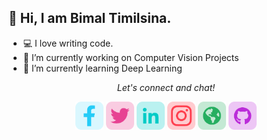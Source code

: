 ## 👋 Hi, I am Bimal Timilsina.

- 💻 I love writing code.
- 🔭 I’m currently working on Computer Vision Projects
- 🌱 I’m currently learning Deep Learning

<!-- <img src="https://github.com/TimilsinaBimal/TimilsinaBimal/blob/master/Intro.png">

  [![My github stats](https://github-readme-stats.vercel.app/api?username=TimilsinaBimal&show_icons=true&theme=onedark&hide_border=true&bg_color=22272E&icon_color=08FE8C)](https://github.com/anuraghazra/github-readme-stats) -->
<!--   [![GitHub Streak](https://github-readme-streak-stats.herokuapp.com?user=TimilsinaBimal&theme=dracula&hide_border=true&background=22272E&stroke=22272E)](https://git.io/streak-stats)
  [![Top Langs](https://github-readme-stats.vercel.app/api/top-langs/?username=TimilsinaBimal&layout=compact&theme=onedark&hide_border=true&bg_color=22272E&icon_color=08FE8C)](https://github.com/anuraghazra/github-readme-stats) -->


  
<p align="center">
  <i>Let's connect and chat! </i>

  <p align="center">
    <a target= "_blank" href="https://www.facebook.com/bml05/" alt="Facebook"><img height='45' src="https://github.com/TimilsinaBimal/TimilsinaBimal/blob/master/facebook.png"></a>
    <a target= "_blank" href="https://twitter.com/Timilsina_bml05" alt="Twitter"><img height='45' src="https://github.com/TimilsinaBimal/TimilsinaBimal/blob/master/twitter.png"></a>
    <a target= "_blank" href="https://www.linkedin.com/in/timilsinabimal/" alt="Linkedin"><img height='45' src="https://github.com/TimilsinaBimal/TimilsinaBimal/blob/master/linkedin.png"></a>
    <a target= "_blank" href="https://www.instagram.com/__bimal_" alt="Instagram"><img height='45' src="https://github.com/TimilsinaBimal/TimilsinaBimal/blob/master/instagram.png"></a>
    <a target= "_blank" href="https://bimaltimilsina.com.np" alt="Website"><img height='45' src="https://github.com/TimilsinaBimal/TimilsinaBimal/blob/master/web.png"></a>
    <a target= "_blank" href="https://github.com/TimilsinaBimal" alt="GitHub"><img height='45' src="https://github.com/TimilsinaBimal/TimilsinaBimal/blob/master/github.png"></a>
  </p>
  
</p>

<!--
**TimilsinaBimal/TimilsinaBimal** is a ✨ _special_ ✨ repository because its `README.md` (this file) appears on your GitHub profile.

Here are some ideas to get you started:

- 🔭 I’m currently working on ...
- 🌱 I’m currently learning ...
- 👯 I’m looking to collaborate on ...
- 🤔 I’m looking for help with ...
- 💬 Ask me about ...
- 📫 How to reach me: ...
- 😄 Pronouns: ...
- ⚡ Fun fact: ...
-->
